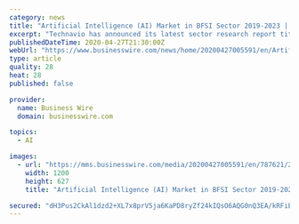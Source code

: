 ```yaml
---
category: news
title: "Artificial Intelligence (AI) Market in BFSI Sector 2019-2023 | Focus on Autonomous Banking to Boost Growth | Technavio"
excerpt: "Technavio has announced its latest sector research report titled Global Artificial Intelligence (AI) Market in BFSI Sector 2019-2023 (Photo: Business Wire) LONDON-- ( BUSINESS WIRE )--Technavio has been monitoring the artificial intelligence (AI) market in BFSI sector and it is poised to grow by USD 11."
publishedDateTime: 2020-04-27T21:30:00Z
webUrl: "https://www.businesswire.com/news/home/20200427005591/en/Artificial-Intelligence-AI-Market-BFSI-Sector-2019-2023"
type: article
quality: 28
heat: 28
published: false

provider:
  name: Business Wire
  domain: businesswire.com

topics:
  - AI

images:
  - url: "https://mms.businesswire.com/media/20200427005591/en/787621/23/IRTNTR31823.jpg"
    width: 1200
    height: 627
    title: "Artificial Intelligence (AI) Market in BFSI Sector 2019-2023 | Focus on Autonomous Banking to Boost Growth | Technavio"

secured: "dH3Pus2CkAl1dzd2+XL7x8prV5ja6KaPD8ryZf24kIQsO6AQG0nQ3EA/kRFiEapz0JqOgP+2mt4V4f98cMZmZ/Ze3qgPClL/qMd9dtYXW4YY8OczrHeJfVkr2LcAUqyC8n2YXrOYusEAp7buuuwDRtOd/Vy8Q/gB/Syyh2SAGQl34jOn48/HocrE/fiKLRS9wZNT/tbeHGxj992vQ47QRW/6gB98QYMHfdSunwQjmeoASR+qNwWUW6BYP3o1HG/cyIXS3dxvVaI/G8P/YNYqRdbW8i+siIRA8v0G5HbEjS55maWmPHON70khWAUuCd/FhE8gDAJPAmRYgQ1x5Nt0JiPvlgl9p4mHgm6VWbC+g2q0V70tn2iXwSJtB5wa8Qy4qtRUmDujB3fTDAKEfalTjnOObpTsq/d+1YMRsYuOAfKcsh/QQAyzbCi5IeofTl0bnQ4KjrOXBunzZ4DO+p2qie/J7HVn1sob+rngNwzzwi8=;wvJ7ahab3rvwC98kWD4n6A=="
---
```



